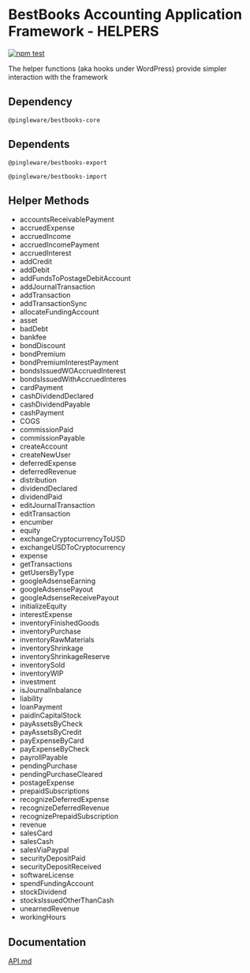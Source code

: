 # BestBooks Accounting Application Framework - HELPERS

[![npm test](https://github.com/pingleware/bestbooks-helpers/actions/workflows/npm-test.yml/badge.svg)](https://github.com/pingleware/bestbooks-helpers/actions/workflows/npm-test.yml)

The helper functions (aka hooks under WordPress) provide simpler interaction with the framework

## Dependency

    @pingleware/bestbooks-core

## Dependents

    @pingleware/bestbooks-export

    @pingleware/bestbooks-import

## Helper Methods

* accountsReceivablePayment
* accruedExpense
* accruedIncome
* accruedIncomePayment
* accruedInterest
* addCredit
* addDebit
* addFundsToPostageDebitAccount
* addJournalTransaction
* addTransaction
* addTransactionSync
* allocateFundingAccount
* asset
* badDebt
* bankfee
* bondDiscount
* bondPremium
* bondPremiumInterestPayment
* bondsIssuedWOAccruedInterest
* bondsIssuedWithAccruedInteres
* cardPayment
* cashDividendDeclared
* cashDividendPayable
* cashPayment
* COGS
* commissionPaid
* commissionPayable
* createAccount
* createNewUser
* deferredExpense
* deferredRevenue
* distribution
* dividendDeclared
* dividendPaid
* editJournalTransaction
* editTransaction
* encumber
* equity
* exchangeCryptocurrencyToUSD
* exchangeUSDToCryptocurrency
* expense
* getTransactions
* getUsersByType
* googleAdsenseEarning
* googleAdsensePayout
* googleAdsenseReceivePayout
* initializeEquity
* interestExpense
* inventoryFinishedGoods
* inventoryPurchase
* inventoryRawMaterials
* inventoryShrinkage
* inventoryShrinkageReserve
* inventorySold
* inventoryWIP
* investment
* isJournalInbalance
* liability
* loanPayment
* paidInCapitalStock
* payAssetsByCheck
* payAssetsByCredit
* payExpenseByCard
* payExpenseByCheck
* payrollPayable
* pendingPurchase
* pendingPurchaseCleared
* postageExpense
* prepaidSubscriptions
* recognizeDeferredExpense
* recognizeDeferredRevenue
* recognizePrepaidSubscription
* revenue
* salesCard
* salesCash
* salesViaPaypal
* securityDepositPaid
* securityDepositReceived
* softwareLicense
* spendFundingAccount
* stockDividend
* stocksIssuedOtherThanCash
* unearnedRevenue
* workingHours

## Documentation
[API.md](API.md)